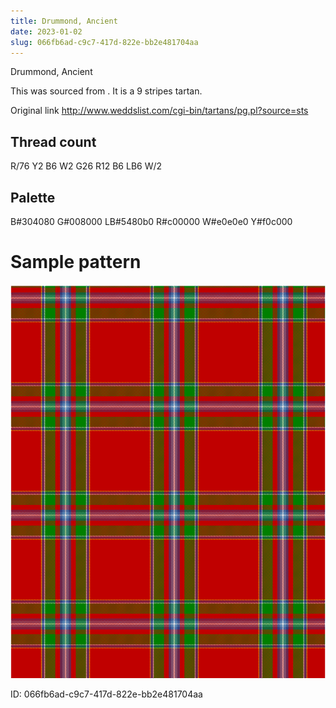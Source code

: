 ```yaml
---
title: Drummond, Ancient
date: 2023-01-02
slug: 066fb6ad-c9c7-417d-822e-bb2e481704aa
---
```

Drummond, Ancient

This was sourced from <no value>.  It is a 9 stripes tartan.

Original link http://www.weddslist.com/cgi-bin/tartans/pg.pl?source=sts

## Thread count
R/76 Y2 B6 W2 G26 R12 B6 LB6 W/2

## Palette
B#304080 G#008000 LB#5480b0 R#c00000 W#e0e0e0 Y#f0c000

# Sample pattern

![Tartan detail](tartan.png "R/76 Y2 B6 W2 G26 R12 B6 LB6 W/2 tartan")

ID: 066fb6ad-c9c7-417d-822e-bb2e481704aa